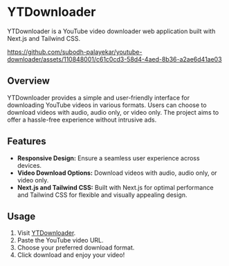 # YTDownloader

YTDownloader is a YouTube video downloader web application built with Next.js and Tailwind CSS.


https://github.com/subodh-palayekar/youtube-downloader/assets/110848001/c61c0cd3-58d4-4aed-8b36-a2ae6d41ae03



## Overview

YTDownloader provides a simple and user-friendly interface for downloading YouTube videos in various formats. Users can choose to download videos with audio, audio only, or video only. The project aims to offer a hassle-free experience without intrusive ads.

## Features

- **Responsive Design:** Ensure a seamless user experience across devices.
- **Video Download Options:** Download videos with audio, audio only, or video only.
- **Next.js and Tailwind CSS:** Built with Next.js for optimal performance and Tailwind CSS for flexible and visually appealing design.

## Usage

1. Visit [YTDownloader](https://spytdownloader.vercel.app/).
2. Paste the YouTube video URL.
3. Choose your preferred download format.
4. Click download and enjoy your video!

